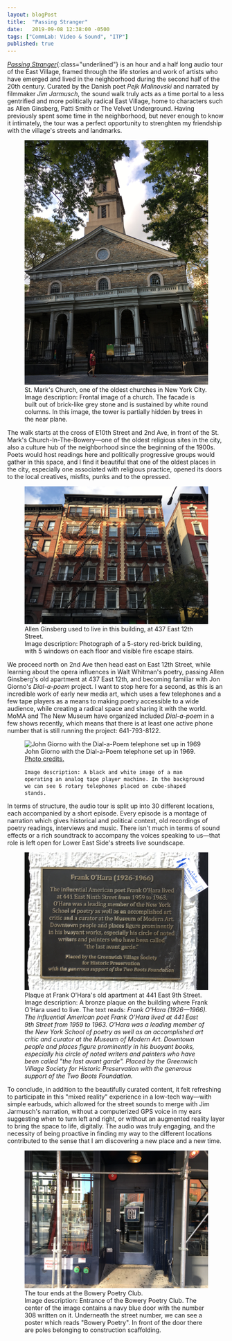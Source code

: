 ```yaml
---
layout: blogPost
title:  "Passing Stranger"
date:   2019-09-08 12:38:00 -0500
tags: ["CommLab: Video & Sound", "ITP"]
published: true
---
```

[*Passing Stranger*](http://eastvillagepoetrywalk.org/){:class="underlined"} is an hour and a half long audio tour of the East Village, framed through the life stories and work of artists who have emerged and lived in the neighborhood during the second half of the 20th century. Curated by the Danish poet *Pejk Malinovski* and narrated by filmmaker *Jim Jarmusch*, the sound walk truly acts as a time portal to a less gentrified and more politically radical East Village, home to characters such as Allen Ginsberg, Patti Smith or The Velvet Underground. Having previously spent some time in the neighborhood, but never enough to know it intimately, the tour was a perfect opportunity to strenghten my friendship with the village's streets and landmarks.

<figure>
  <img src="/assets/images/blog/2019-09-08-passing-stranger/church.jpg" alt="Image of St. Mark's Church."/>
  <figcaption>
    St. Mark's Church, one of the oldest churches in New York City.<br/>
    Image description: Frontal image of a church. The facade is built out of brick-like grey stone and is sustained by white round columns. In this image, the tower is partially hidden by trees in the near plane.
  </figcaption>
</figure>

The walk starts at the cross of E10th Street and 2nd Ave, in front of the St. Mark's Church-In-The-Bowery—one of the oldest religious sites in the city, also a culture hub of the neighborhood since the beginning of the 1900s. Poets would host readings here and politically progressive groups would gather in this space, and I find it beautiful that one of the oldest places in the city, especially one associated with religious practice, opened its doors to the local creatives, misfits, punks and to the opressed. 

<figure>
  <img src="/assets/images/blog/2019-09-08-passing-stranger/allen_ginsberg.jpg" alt="Image of Allen Ginsberg's old apartment building."/>
  <figcaption>
    Allen Ginsberg used to live in this building, at 437 East 12th Street.<br/>
    Image description: Photograph of a 5-story red-brick building, with 5 windows on each floor and visible fire escape stairs.
  </figcaption>
</figure>

We proceed north on 2nd Ave then head east on East 12th Street, while learning about the opera influences in Walt Whitman's poetry, passing Allen Ginsberg's old apartment at 437 East 12th, and becoming familiar with Jon Giorno's *Dial-a-poem* project. I want to stop here for a second, as this is an incredible work of early new media art, which uses a few telephones and a few tape players as a means to making poetry accessible to a wide audience, while creating a radical space and sharing it with the world. MoMA and The New Museum have organized included *Dial-a-poem* in a few shows recently, which means that there is at least one active phone number that is still running the project: 641-793-8122.

<figure>
  <img src="https://miro.medium.com/max/640/0*0fBw9d2K29RJlP3_.jpg" alt="John Giorno with the Dial-a-Poem telephone set up in 1969"/>
  <figcaption>
    John Giorno with the Dial-a-Poem telephone set up in 1969. <a class="underlined" href="https://medium.com/@JimBarrett/dial-a-poem-poets-radicalizing-space-with-the-telephone-bfb50cd8f36c" target="__blank">Photo credits.</a>
    <br/>

    Image description: A black and white image of a man operating an analog tape player machine. In the background we can see 6 rotary telephones placed on cube-shaped stands.
  </figcaption>
</figure>


In terms of structure, the audio tour is split up into 30 different locations, each accompanied by a short episode. Every episode is a montage of narration which gives historical and political context, old recordings of poetry readings, interviews and music. There isn't much in terms of sound effects or a rich soundtrack to accompany the voices speaking to us—that role is left open for Lower East Side's streets live soundscape.

<figure>
  <img src="/assets/images/blog/2019-09-08-passing-stranger/frank_ohara.jpg" alt="Plaque at Frank O'Hara's old apartment at 441 East 9th Street"/>
  <figcaption>
    Plaque at Frank O'Hara's old apartment at 441 East 9th Street.<br/>
    Image description: A bronze plaque on the building where Frank O'Hara used to live. The text reads: <em>Frank O'Hara (1926—1966). The influential American poet Frank O'Hara lived at 441 East 9th Street from 1959 to 1963. O'Hara was a leading member of the New York School of poetry as well as an accomplished art critic and curator at the Museum of Modern Art. Downtown people and places figure prominently in his buoyant books, especially his circle of noted writers and painters who have been called "the last avant garde". Placed by the Greenwich Village Society for Historic Preservation with the generous support of the Two Boots Foundation.</em>
  </figcaption>
</figure>

To conclude, in addition to the beautifully curated content, it felt refreshing to participate in this "mixed reality" experience in a low-tech way—with simple earbuds, which allowed for the street sounds to merge with Jim Jarmusch's narration, without a computerized GPS voice in my ears suggesting when to turn left and right, or without an augmented reality layer to bring the space to life, digitally. The audio was truly engaging, and the necessity of being proactive in finding my way to the different locations contributed to the sense that I am discovering a new place and a new time. 

<figure>
  <img src="/assets/images/blog/2019-09-08-passing-stranger/bowery_poetry_club.jpg" alt="Bowery Poetry Club entrance"/>
  <figcaption>
    The tour ends at the Bowery Poetry Club.<br/>
    Image description: Entrance of the Bowery Poetry Club. The center of the image contains a navy blue door with the number 308 written on it. Underneath the street number, we can see a poster which reads "Bowery Poetry". In front of the door there are poles belonging to construction scaffolding.
  </figcaption>
</figure>
